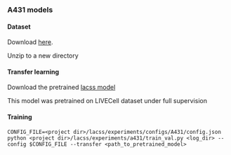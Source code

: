 ### A431 models

#### Dataset
Download [here](https://drive.google.com/drive/folders/15aFQsONxHt_9PIgQiri_wxqqPchFJ5Oq).

Unzip to a new directory

#### Transfer learning
Download the pretrained [lacss model](https://drive.google.com/drive/folders/1zuUDOpqSNrN7C4oHwfHT8qHnFrruTn6_)

This model was pretrained on LIVECell dataset under full supervision

#### Training

    CONFIG_FILE=<project dir>/lacss/experiments/configs/A431/config.json
    python <project dir>/lacss/experiments/a431/train_val.py <log_dir> --config $CONFIG_FILE --transfer <path_to_pretrained_model>
